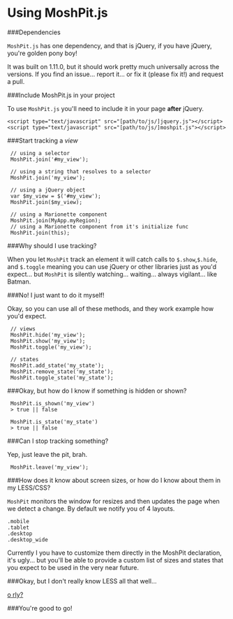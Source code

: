 Using MoshPit.js
=============================

###Dependencies

`MoshPit.js` has one dependency, and that is jQuery, if you have jQuery, you're golden pony boy!

It was built on 1.11.0, but it should work pretty much universally across the versions.  If you 
find an issue... report it... or fix it (please fix it!) and request a pull.

###Include MoshPit.js in your project

To use `MoshPit.js` you'll need to include it in your page **after** jQuery.

    <script type="text/javascript" src="[path/to/js/]jquery.js"></script>
    <script type="text/javascript" src="[path/to/js/]moshpit.js"></script>


###Start tracking a *view*

     // using a selector
     MoshPit.join('#my_view');

     // using a string that resolves to a selector
     MoshPit.join('my_view');

     // using a jQuery object
     var $my_view = $('#my_view');
     MoshPit.join($my_view);

     // using a Marionette component
     MoshPit.join(MyApp.myRegion);
     // using a Marionette component from it's initialize func
     MoshPit.join(this);

###Why should I use tracking?

When you let `MoshPit` track an element it will catch calls to `$.show`,`$.hide`, and `$.toggle` meaning you can use jQuery or other libraries just as you'd expect... but `MoshPit` is silently watching... waiting... always vigilant... like Batman.

###No! I just want to do it myself!

Okay, so you can use all of these methods, and they work example how you'd expect.

     // views
     MoshPit.hide('my_view');
     MoshPit.show('my_view');
     MoshPit.toggle('my_view');

     // states
     MoshPit.add_state('my_state');
     MoshPit.remove_state('my_state');
     MoshPit.toggle_state('my_state');

###Okay, but how do I know if something is hidden or shown?

     MoshPit.is_shown('my_view') 
     > true || false

     MoshPit.is_state('my_state')
     > true || false

###Can I stop tracking something?

Yep, just leave the pit, brah.

     MoshPit.leave('my_view');

###How does it know about screen sizes, or how do I know about them in my LESS/CSS?

`MoshPit` monitors the window for resizes and then updates the page when we detect a change.
By default we notify you of 4 layouts.

    .mobile
    .tablet
    .desktop
    .desktop_wide

Currently I you have to customize them directly in the MoshPit declaration, it's ugly... but you'll be able to provide a custom list of sizes and states that you expect to be used in the very near future.

###Okay, but I don't really know LESS all that well...

[o rly?](http://lesscss.org/)

###You're good to go!
